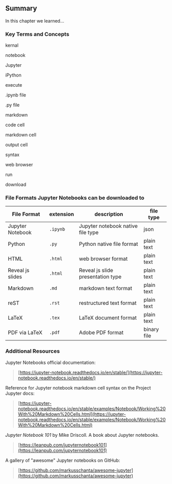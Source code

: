 
## Summary
In this chapter we learned...
### Key Terms and Concepts
kernal

notebook

Jupyter

iPython

execute

.ipynb file

.py file

markdown

code cell

markdown cell

output cell

syntax

web browser

run

download

### File Formats Jupyter Notebooks can be downloaded to

| File Format | extension | description | file type |
| --- | --- | --- | --- |
| Jupyter Notebook | ```.ipynb``` | Jupyter notebook native file type | json |
| Python | ```.py``` | Python native file format | plain text |
| HTML | ```.html``` | web browser format | plain text |
| Reveal js slides | ```.html``` | Reveal js slide presentation type | plain text |
| Markdown | ```.md``` | markdown text format | plain text |
| reST | ```.rst``` | restructured text format | plain text |
| LaTeX | ```.tex``` | LaTeX document format | plain text |
| PDF via LaTeX | ```.pdf``` | Adobe PDF format | binary file |
### Additional Resources
Jupyter Notebooks official documentation: 

 > [https://jupyter-notebook.readthedocs.io/en/stable/](https://jupyter-notebook.readthedocs.io/en/stable/)

Reference for Jupyter notebook markdown cell syntax on the Project Jupyter docs:

 > [https://jupyter-notebook.readthedocs.io/en/stable/examples/Notebook/Working%20With%20Markdown%20Cells.html](https://jupyter-notebook.readthedocs.io/en/stable/examples/Notebook/Working%20With%20Markdown%20Cells.html)

_Jupyter Notebook 101_ by Mike Driscoll. A book about Jupyter notebooks.

 > [https://leanpub.com/jupyternotebook101](https://leanpub.com/jupyternotebook101)

A gallery of "awesome" Jupyter notebooks on GitHub:

 > [https://github.com/markusschanta/awesome-jupyter](https://github.com/markusschanta/awesome-jupyter)
 

